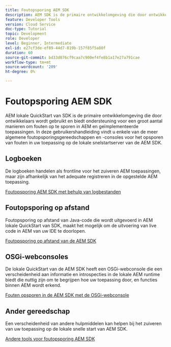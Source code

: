 ```yaml
---
title: Foutopsporing AEM SDK
description: AEM SDK is de primaire ontwikkelomgeving die door ontwikkelaars wordt gebruikt en ondersteunt een groot aantal manieren om AEM en geïmplementeerde toepassingen te debuggen.
feature: Developer Tools
version: Cloud Service
doc-type: Tutorial
topic: Development
role: Developer
level: Beginner, Intermediate
exl-id: e27cf3de-ef89-44d7-819b-157f85f5a80f
duration: 60
source-git-commit: bd33d076cf9caa7c900ef4fe8b1a17e27a791cae
workflow-type: tm+mt
source-wordcount: '209'
ht-degree: 0%

---
```


# Foutopsporing AEM SDK

AEM lokale QuickStart van SDK is de primaire ontwikkelomgeving die door ontwikkelaars wordt gebruikt en biedt ondersteuning voor een groot aantal manieren om fouten op te sporen in AEM en geïmplementeerde toepassingen. In deze gebruikershandleiding vindt u enkele van de meer algemene foutopsporingsgereedschappen en -consoles voor het opsporen van fouten in uw toepassing op de lokale snelstartserver van de AEM SDK.

## Logboeken

De logboeken handelen als frontline voor het zuiveren AEM toepassingen, maar zijn afhankelijk van het adequate registreren in de opgestelde AEM toepassing.

[Foutopsporing AEM SDK met behulp van logbestanden](./logs.md)

## Foutopsporing op afstand

Foutopsporing op afstand van Java-code die wordt uitgevoerd in AEM lokale QuickStart van SDK, maakt het mogelijk om de uitvoering van live code in AEM van uw IDE te doorlopen.

[Foutopsporing op afstand van de AEM SDK](./remote-debugging.md)

## OSGi-webconsoles

De lokale QuickStart van de AEM SDK heeft een OSGi-webconsole die een verscheidenheid aan informatie en introspecties in de lokale AEM runtime biedt die nuttig zijn om te begrijpen hoe uw toepassing door, en functies binnen AEM wordt erkend.

[Fouten opsporen in de AEM SDK met de OSGi-webconsole](./osgi-web-consoles.md)

## Ander gereedschap

Een verscheidenheid van andere hulpmiddelen kan helpen bij het zuiveren van uw toepassing op de lokale snelle start van AEM SDK.

[Andere tools voor foutopsporing AEM SDK](./other-tools.md)
